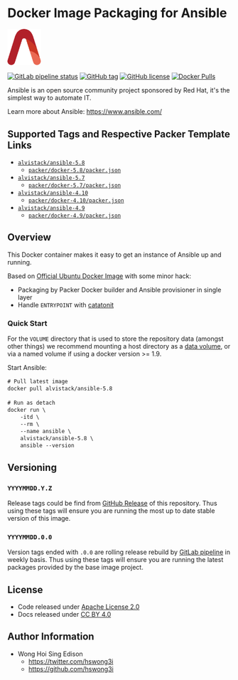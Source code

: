 # Docker Image Packaging for Ansible

<img src="/alvistack.svg" width="75" alt="AlviStack">

[![GitLab pipeline status](https://img.shields.io/gitlab/pipeline/alvistack/docker-ansible/master)](https://gitlab.com/alvistack/docker-ansible/-/pipelines)
[![GitHub tag](https://img.shields.io/github/tag/alvistack/docker-ansible.svg)](https://github.com/alvistack/docker-ansible/tags)
[![GitHub license](https://img.shields.io/github/license/alvistack/docker-ansible.svg)](https://github.com/alvistack/docker-ansible/blob/master/LICENSE)
[![Docker Pulls](https://img.shields.io/docker/pulls/alvistack/ansible-5.8.svg)](https://hub.docker.com/r/alvistack/ansible-5.8)

Ansible is an open source community project sponsored by Red Hat, it's the simplest way to automate IT.

Learn more about Ansible: <https://www.ansible.com/>

## Supported Tags and Respective Packer Template Links

  - [`alvistack/ansible-5.8`](https://hub.docker.com/r/alvistack/ansible-5.8)
      - [`packer/docker-5.8/packer.json`](https://github.com/alvistack/docker-ansible/blob/master/packer/docker-5.8/packer.json)
  - [`alvistack/ansible-5.7`](https://hub.docker.com/r/alvistack/ansible-5.7)
      - [`packer/docker-5.7/packer.json`](https://github.com/alvistack/docker-ansible/blob/master/packer/docker-5.7/packer.json)
  - [`alvistack/ansible-4.10`](https://hub.docker.com/r/alvistack/ansible-4.10)
      - [`packer/docker-4.10/packer.json`](https://github.com/alvistack/docker-ansible/blob/master/packer/docker-4.10/packer.json)
  - [`alvistack/ansible-4.9`](https://hub.docker.com/r/alvistack/ansible-4.9)
      - [`packer/docker-4.9/packer.json`](https://github.com/alvistack/docker-ansible/blob/master/packer/docker-4.9/packer.json)

## Overview

This Docker container makes it easy to get an instance of Ansible up and running.

Based on [Official Ubuntu Docker Image](https://hub.docker.com/_/ubuntu/) with some minor hack:

  - Packaging by Packer Docker builder and Ansible provisioner in single layer
  - Handle `ENTRYPOINT` with [catatonit](https://github.com/openSUSE/catatonit)

### Quick Start

For the `VOLUME` directory that is used to store the repository data (amongst other things) we recommend mounting a host directory as a [data volume](https://docs.docker.com/engine/tutorials/dockervolumes/#/data-volumes), or via a named volume if using a docker version \>= 1.9.

Start Ansible:

    # Pull latest image
    docker pull alvistack/ansible-5.8
    
    # Run as detach
    docker run \
        -itd \
        --rm \
        --name ansible \
        alvistack/ansible-5.8 \
        ansible --version

## Versioning

### `YYYYMMDD.Y.Z`

Release tags could be find from [GitHub Release](https://github.com/alvistack/docker-ansible/tags) of this repository. Thus using these tags will ensure you are running the most up to date stable version of this image.

### `YYYYMMDD.0.0`

Version tags ended with `.0.0` are rolling release rebuild by [GitLab pipeline](https://gitlab.com/alvistack/docker-ansible/-/pipelines) in weekly basis. Thus using these tags will ensure you are running the latest packages provided by the base image project.

## License

  - Code released under [Apache License 2.0](LICENSE)
  - Docs released under [CC BY 4.0](http://creativecommons.org/licenses/by/4.0/)

## Author Information

  - Wong Hoi Sing Edison
      - <https://twitter.com/hswong3i>
      - <https://github.com/hswong3i>
